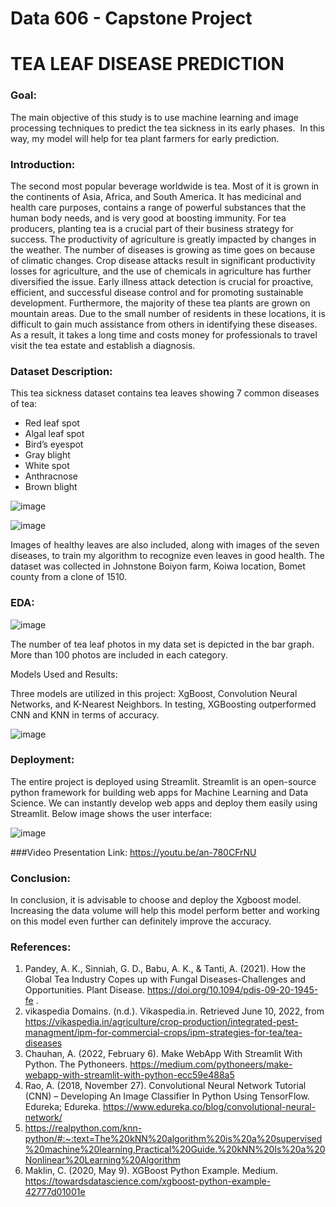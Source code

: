 # Data 606 - Capstone Project

# TEA LEAF DISEASE PREDICTION

### Goal:
The main objective of this study is to use machine learning and image processing techniques to predict the tea sickness in its early phases.  In this way, my model will help for tea plant farmers for early prediction. 

### Introduction:  
The second most popular beverage worldwide is tea. Most of it is grown in the continents of Asia, Africa, and South America. It has medicinal and health care purposes, contains a range of powerful substances that the human body needs, and is very good at boosting immunity. For tea producers, planting tea is a crucial part of their business strategy for success. The productivity of agriculture is greatly impacted by changes in the weather. The number of diseases is growing as time goes on because of climatic changes. Crop disease attacks result in significant productivity losses for agriculture, and the use of chemicals in agriculture has further diversified the issue. Early illness attack detection is crucial for proactive, efficient, and successful disease control and for promoting sustainable development. Furthermore, the majority of these tea plants are grown on mountain areas. Due to the small number of residents in these locations, it is difficult to gain much assistance from others in identifying these diseases. As a result, it takes a long time and costs money for professionals to travel visit the tea estate and establish a diagnosis.

### Dataset Description: 
This tea sickness dataset contains tea leaves showing 7 common diseases of tea:

* Red leaf spot 
* Algal leaf spot 
* Bird’s eyespot 
* Gray blight 
* White spot 
* Anthracnose 
* Brown blight 

![image](https://user-images.githubusercontent.com/100260849/184511652-c615b45c-d8c5-4756-a5c9-c67699ab87bf.png)

![image](https://user-images.githubusercontent.com/100260849/184511655-0094e01a-6502-404b-ac1c-7bf7c9917338.png)

Images of healthy leaves are also included, along with images of the seven diseases, to train my algorithm to recognize even leaves in good health. The dataset was collected in Johnstone Boiyon farm, Koiwa location, Bomet county from a clone of 1510.

### EDA:

![image](https://user-images.githubusercontent.com/100260849/184511671-4c3f4e06-7db6-47fc-918b-73a7a839ef1d.png)

The number of tea leaf photos in my data set is depicted in the bar graph. More than 100 photos are included in each category.

Models Used and Results:

Three models are utilized in this project: XgBoost, Convolution Neural Networks, and K-Nearest Neighbors. In testing, XGBoosting outperformed CNN and KNN in terms of accuracy.

![image](https://user-images.githubusercontent.com/100260849/184511676-226ae228-6487-42c4-ac3d-8ecccf331388.png)


### Deployment:
The entire project is deployed using Streamlit. Streamlit is an open-source python framework for building web apps for Machine Learning and Data Science. We can instantly develop web apps and deploy them easily using Streamlit.
Below image shows the user interface:

![image](https://user-images.githubusercontent.com/100260849/184511679-19616689-b472-4c0f-92f4-66ef54a14e4e.png)

###Video Presentation Link: https://youtu.be/an-780CFrNU

### Conclusion:
In conclusion, it is advisable to choose and deploy the Xgboost model. Increasing the data volume will help this model perform better and working on this model even further can definitely improve the accuracy.


### References:

1) Pandey, A. K., Sinniah, G. D., Babu, A. K., & Tanti, A. (2021). How the Global Tea Industry Copes up with Fungal Diseases-Challenges and Opportunities. Plant Disease. https://doi.org/10.1094/pdis-09-20-1945-fe .
2)  vikaspedia Domains. (n.d.). Vikaspedia.in. Retrieved June 10, 2022, from https://vikaspedia.in/agriculture/crop-production/integrated-pest-managment/ipm-for-commercial-crops/ipm-strategies-for-tea/tea-diseases
3) Chauhan, A. (2022, February 6). Make WebApp With Streamlit With Python. The Pythoneers. https://medium.com/pythoneers/make-webapp-with-streamlit-with-python-ecc59e488a5
4) Rao, A. (2018, November 27). Convolutional Neural Network Tutorial (CNN) – Developing An Image Classifier In Python Using TensorFlow. Edureka; Edureka. https://www.edureka.co/blog/convolutional-neural-network/
5) https://realpython.com/knn-python/#:~:text=The%20kNN%20algorithm%20is%20a%20supervised%20machine%20learning,Practical%20Guide.%20kNN%20Is%20a%20Nonlinear%20Learning%20Algorithm
6) Maklin, C. (2020, May 9). XGBoost Python Example. Medium. https://towardsdatascience.com/xgboost-python-example-42777d01001e
